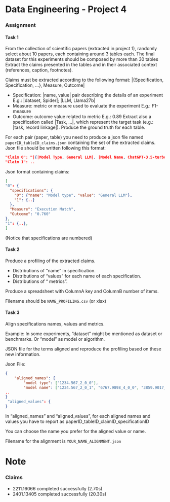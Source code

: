 # Data Engineering - Project 4

### Assignment
#### Task 1
From the collection of scientific papers (extracted in project 1), randomly select about 10 papers, each containing around 3 tables each.
The final dataset for this experiments should be composed by more than 30 tables
Extract the claims presented in the tables and in their associated context (references, caption, footnotes). 

Claims must be extracted according to the following format: |{Specification, Specification, …}, Measure, Outcome|
  - Specification: |name, value| pair describing the details of an experiment E.g.: |dataset, Spider|; |LLM, Llama27b|
  - Measure: metric or measure used to evaluate the experiment E.g.: F1-measure
  - Outcome: outcome value related to metric E.g.: 0.89
Extract also a specification called |Task, ...|, which represent the target task (e.g.: |task, record linkage|).
Produce the ground truth for each table.

For each pair (paper, table) you need to produce a json file named `paperID_tableID_claims.json` containing the set of the extracted claims.
Json file should be written following this format:
```json
"Claim 0": "|{|Model Type, General LLM|, |Model Name, ChatGPT-3.5-turbo|, |Parameter Size, 175B|, |Dataset, Spider dev|, |Difficulty Level, 1|}, Execution Match , 0.760|"
"Claim 1": ..
```
Json format containing claims: 
```json
[
"0": {
  "specifications": {
    "0": {"name": "Model type", "value": "General LLM"},
    "1": {..}
  },
  "Measure": "Execution Match",
  "Outcome": "0.760"
},
"1": {..},
]
```
(Notice that specifications are numbered)

#### Task 2

Produce a profiling of the extracted claims.
- Distributions of “name” in specification.
- Distributions of “values” for each name of each specification.
- Distributions of “ metrics”.

Produce a spreadsheet with ColumnA key and ColumnB number of items.

Filename should be `NAME_PROFILING.csv` (or xlsx)

#### Task 3
Align specifications names, values and metrics. 

Example:
In some experiments, “dataset” might be mentioned as dataset or benchmarks. Or “model” as model or algorithm.

JSON file for the terms aligned and reproduce the profiling based on these new information. 

Json File: 
```json
{
    "aligned_names": {
        "model type": ["1234.567_2_0_0"],
        "model name": ["1234.567_2_0_1", "6767.9898_4_0_0", "3859.9017_1_0_0"],
..
}
 "aligned_values": {
}
```
In “aligned_names” and “aligned_values”, for each aligned names and values you have to report as paperID_tableID_claimID_specificationID

You can choose the name you prefer for the aligned value or name.

Filename for the alignment is `YOUR_NAME_ALIGNMENT.json`


# Note
### Claims
- 2211.16066 completed successfully (2.70s)
- 2401.13405 completed successfully (20.30s)








